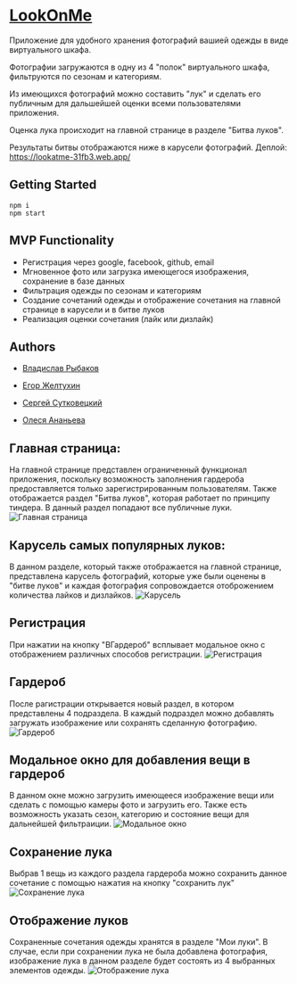 # [LookOnMe](https://lookatme-31fb3.web.app/)

Приложение для удобного хранения фотографий вашией одежды в виде виртуального шкафа. 

Фотографии загружаются в одну из 4 "полок" виртуального шкафа, фильтруются по сезонам и категориям.

Из имеющихся фотографий можно составить "лук" и сделать его публичным для дальшейшей оценки всеми пользователями приложения.

Оценка лука происходит на главной странице в разделе "Битва луков". 

Результаты битвы отображаются ниже в карусели фотографий.
Деплой: https://lookatme-31fb3.web.app/

## Getting Started
```
npm i
npm start
```

## MVP Functionality
- Регистрация через google, facebook, github, email
- Мгновенное фото или загрузка имеющегося изображения, сохранение в базе данных
- Фильтрация одежды по сезонам и категориям
- Создание сочетаний одежды и отображение сочетания на главной странице в карусели и в битве луков
- Реализация оценки сочетания (лайк или дизлайк) 

## Authors
- [Владислав Рыбаков](https://github.com/VladRyb)

- [Егор Желтухин](https://github.com/EgorZ7901)

- [Сергей Сутковецкий ](https://github.com/SutkoVetskii)

- [Олеся Ананьева](https://github.com/OlesyaAnaneva)

## Главная страница:
На главной странице представлен ограниченный функционал приложения, поскольку возможность заполнения гардероба предоставляется только зарегистрированным пользователям. Также отображается раздел "Битва луков", которая работает по принципу тиндера. В данный раздел попадают все публичные луки.
![Главная страница](https://github.com/VladRyb/LookAtMe/blob/master/public/lookOnMe1.png)

## Карусель самых популярных луков:
В данном разделе, который также отображается на главной странице, представлена карусель фотографий, которые уже были оценены в "битве луков" и каждая фотография сопровождается отоброжением количества лайков и дизлайков.
![Карусель](https://github.com/VladRyb/LookAtMe/blob/master/public/lookOnMe2.png)

## Регистрация
При нажатии на кнопку "ВГардероб" всплывает модальное окно с отображением различных способов регистрации.
![Регистрация](https://github.com/VladRyb/LookAtMe/blob/master/public/lookOnMe3.png)

## Гардероб
После рагистрации открывается новый раздел, в котором представлены 4 подраздела. В каждый подраздел можно добавлять загружать изображение или сохранять сделанную фотографию.
![Гардероб](https://github.com/VladRyb/LookAtMe/blob/master/public/lookOnMe4.1.png)

## Модальное окно для добавления вещи в гардероб
В данном окне можно загрузить имеющееся изображение вещи или сделать с помощью камеры фото и загрузить его. Также есть возможность указать сезон, категорию и состояние вещи для дальнейшей фильтраиции. 
![Модальное окно](https://github.com/VladRyb/LookAtMe/blob/master/public/lookOnMe5.png)

## Сохранение лука
Выбрав 1 вещь из каждого раздела гардероба можно сохранить данное сочетание с помощью нажатия на кнопку "сохранить лук"
![Сохранение лука](https://github.com/VladRyb/LookAtMe/blob/master/public/lookOnMe6.2.png)

## Отображение луков
Сохраненные сочетания одежды хранятся в разделе "Мои луки". В случае, если при сохранении лука не была добавлена фотография, изображение лука в данном разделе будет состоять из 4 выбранных элементов одежды.
![Отображение лука](https://github.com/VladRyb/LookAtMe/blob/master/public/lookOnMe7(1).png)
